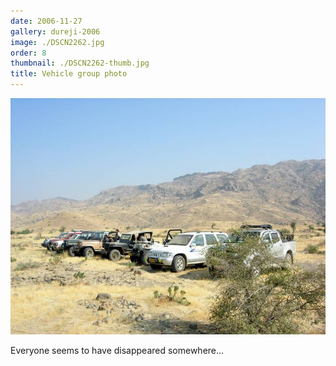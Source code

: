 ```yaml
---
date: 2006-11-27
gallery: dureji-2006
image: ./DSCN2262.jpg
order: 8
thumbnail: ./DSCN2262-thumb.jpg
title: Vehicle group photo
---
```


![Vehicle group photo](./DSCN2262.jpg)

Everyone seems to have disappeared somewhere...